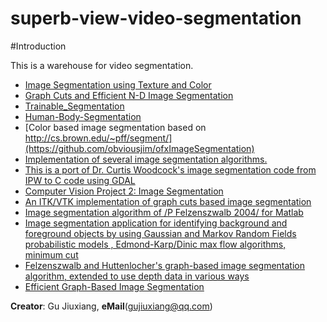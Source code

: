 # superb-view-video-segmentation

#Introduction

This is a warehouse for video segmentation.

- [Image Segmentation using Texture and Color](https://github.com/ankitdhall/imageSegmentation)
- [Graph Cuts and Efficient N-D Image Segmentation](https://github.com/daviddoria/ImageGraphCutSegmentation)
- [Trainable_Segmentation](https://github.com/fiji/Trainable_Segmentation)
- [Human-Body-Segmentation](https://github.com/trojenguri/Human-Body-Segmentation)
- [Color based image segmentation based on http://cs.brown.edu/~pff/segment/](https://github.com/obviousjim/ofxImageSegmentation)
- [Implementation of several image segmentation algorithms.](https://github.com/napolenli/Image_Segmentation)
- [This is a port of Dr. Curtis Woodcock's image segmentation code from IPW to C code using GDAL](https://github.com/katgit/segmentation)
- [Computer Vision Project 2: Image Segmentation](https://github.com/JohnChang2014/Image_Segmentation)
- [An ITK/VTK implementation of graph cuts based image segmentation](https://github.com/daviddoria/InteractiveImageGraphCutSegmentation)
- [Image segmentation algorithm of /P Felzenszwalb 2004/ for Matlab](https://github.com/kyamagu/pf-segmentation)
- [Image segmentation application for identifying background and foreground objects by using Gaussian and Markov Random Fields probabilistic models , Edmond-Karp/Dinic max flow algorithms, minimum cut ](https://github.com/evelinad/Image-Segmentation)
- [Felzenszwalb and Huttenlocher's graph-based image segmentation algorithm, extended to use depth data in various ways](https://github.com/bhaskara/rgbd_graph_segmentation)
- [Efficient Graph-Based Image Segmentation](https://github.com/daviddoria/SuperPixelSegmentation)

**Creator**: Gu Jiuxiang, **eMail**(gujiuxiang@qq.com)

